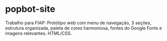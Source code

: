 # popbot-site
Trabalho para FIAP: Protótipo web com menu de navegação, 3 seções, estrutura organizada, paleta de cores harmoniosa, fontes do Google Fonts e imagens relevantes. HTML/CSS.

